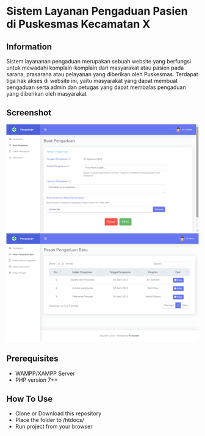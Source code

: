 # Sistem Layanan Pengaduan Pasien di Puskesmas Kecamatan X
## Information
Sistem layananan pengaduan merupakan sebuah website yang berfungsi untuk mewadahi komplain-komplain dari masyarakat atau pasien
pada sarana, prasarana atau pelayanan yang diberikan oleh Puskesmas. Terdapat tiga hak akses di website ini, yaitu masyarakat yang dapat membuat pengaduan serta admin dan petugas yang dapat membalas pengaduan yang diberikan oleh masyarakat

## Screenshot 
![screenshot](ss.png)
![screenshot](ss2.png)

## Prerequisites
* WAMPP/XAMPP Server
* PHP version 7++

## How To Use
* Clone or Download this repository
* Place the folder to /htdocs/
* Run project from your browser